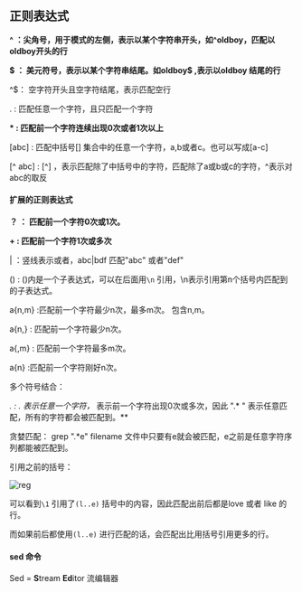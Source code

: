 ## 正则表达式

**^  ：尖角号，用于模式的左侧，表示以某个字符串开头，如^oldboy，匹配以oldboy开头的行**

**$ ： 美元符号，表示以某个字符串结尾。如oldboy\$ ,表示以oldboy 结尾的行**

^$： 空字符开头且空字符结尾，表示匹配空行

.    : 匹配任意一个字符，且只匹配一个字符

**\*   : 匹配前一个字符连续出现0次或者1次以上**

[abc]  :  匹配中括号[] 集合中的任意一个字符，a,b或者c。也可以写成[a-c]

[^ abc] : [^] ，表示匹配除了中括号中的字符，匹配除了a或b或c的字符，^表示对abc的取反

#### 扩展的正则表达式

**？ ： 匹配前一个字符0次或1次。**

**\+   :   匹配前一个字符1次或多次**

|   ：竖线表示或者，abc|bdf  匹配"abc" 或者"def"

()   :  ()内是一个子表达式，可以在后面用`\n` 引用，\n表示引用第n个括号内匹配到的子表达式。

a{n,m} :匹配前一个字符最少n次，最多m次。  包含n,m。

a{n,} : 匹配前一个字符最少n次。

a{,m}  : 匹配前一个字符最多m次。

a{n}  :匹配前一个字符刚好n次。

多个符号结合：

**.*   :  . 表示任意一个字符，* 表示前一个字符出现0次或多次，因此 ".* " 表示任意匹配，所有的字符都会被匹配到。**

贪婪匹配： grep  ".*e"   filename    文件中只要有e就会被匹配，e之前是任意字符序列都能被匹配到。

引用之前的括号：

![reg](E:\Files\LearnNotes\img_src\正则表达式之引用之前括号匹配的内容.png)

可以看到`\1` 引用了`(l..e)` 括号中的内容，因此匹配出前后都是love 或者 like 的行。

而如果前后都使用`(l..e)` 进行匹配的话，会匹配出比用括号引用更多的行。

#### sed 命令

Sed = **S**tream **Ed**itor   流编辑器
